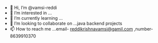 - 👋 Hi, I’m @vamsi-reddi
- 👀 I’m interested in ...
- 🌱 I’m currently learning ...
- 💞️ I’m looking to collaborate on ...java backend projects
- 📫 How to reach me ...email- reddikrishnavamsi@gamil.com ,number- 8639910370

<!---
vamsi-reddi/vamsi-reddi is a ✨ special ✨ repository because its `README.md` (this file) appears on your GitHub profile.
You can click the Preview link to take a look at your changes.
--->
